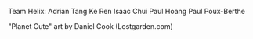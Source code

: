 Team Helix:
Adrian Tang
Ke Ren
Isaac Chui
Paul Hoang
Paul Poux-Berthe

"Planet Cute" art by Daniel Cook (Lostgarden.com)